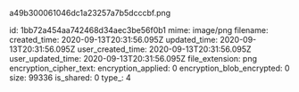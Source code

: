 a49b300061046dc1a23257a7b5dcccbf.png

id: 1bb72a454aa742468d34aec3be56f0b1
mime: image/png
filename: 
created_time: 2020-09-13T20:31:56.095Z
updated_time: 2020-09-13T20:31:56.095Z
user_created_time: 2020-09-13T20:31:56.095Z
user_updated_time: 2020-09-13T20:31:56.095Z
file_extension: png
encryption_cipher_text: 
encryption_applied: 0
encryption_blob_encrypted: 0
size: 99336
is_shared: 0
type_: 4